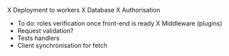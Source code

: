 X Deployment to workers
X Database
X Authorisation
  - To do: roles verification once front-end is ready
X Middleware (plugins)
- Request validation?
- Tests handlers
- Client synchronisation for fetch
